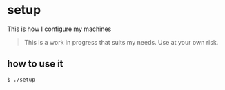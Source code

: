 # setup
This is how I configure my machines

> This is a work in progress that suits my needs.
> Use at your own risk.

## how to use it

```bash
$ ./setup
```
